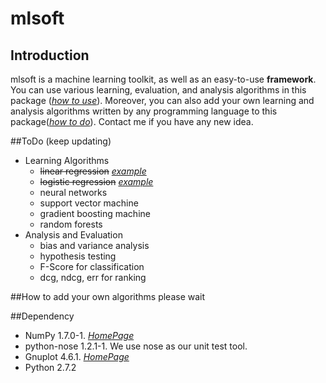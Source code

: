 # mlsoft
## Introduction
mlsoft is a machine learning toolkit, as well as an easy-to-use **framework**. You can use various learning, evaluation, and analysis algorithms in this package ([*how to use*](#todo-keep-updating)). Moreover, you can also add your own learning and analysis algorithms written by any programming language to this package([*how to do*](#how-to-add-your-own-algorithms)). Contact me if you have any new idea.

##ToDo (keep updating)
* Learning Algorithms
   * ~~linear regression~~ [*example*](https://github.com/ljwsummer/mlsoft/blob/master/examples/linear_reg_example.py)
   * ~~logistic regression~~ [*example*](https://github.com/ljwsummer/mlsoft/blob/master/examples/logistic_reg_example.py)
   * neural networks
   * support vector machine
   * gradient boosting machine
   * random forests
* Analysis and Evaluation
   * bias and variance analysis
   * hypothesis testing
   * F-Score for classification
   * dcg, ndcg, err for ranking

##How to add your own algorithms
please wait

##Dependency
* NumPy 1.7.0-1. [*HomePage*](https://github.com/numpy/numpy)
* python-nose 1.2.1-1. We use nose as our unit test tool.
* Gnuplot 4.6.1. [*HomePage*](http://www.gnuplot.info/)
* Python 2.7.2

